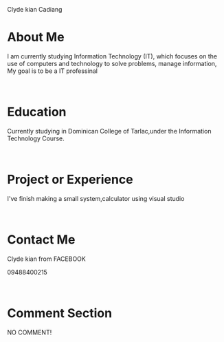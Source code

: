 <html>
<head> Clyde kian Cadiang </head>
<br>
<body stylle="background-color:grey:"> 
<h1>About Me</h1>
<p>I am currently studying Information Technology (IT), which focuses on the use of computers and technology to solve problems, manage information, My goal is to be a IT professinal</p>
<br>
<h1>Education</h1>
<p>Currently studying in Dominican College of Tarlac,under the Information Technology Course.</p>
<br>
<h1> Project or Experience </h1>
<p>I've finish making a small system,calculator using visual studio</p>
<br>
<h1>Contact Me</h1>
<p>Clyde kian from FACEBOOK</p>
<p>09488400215</p>
<br>
<h1>Comment Section</h1>
<p>NO COMMENT!</p>
